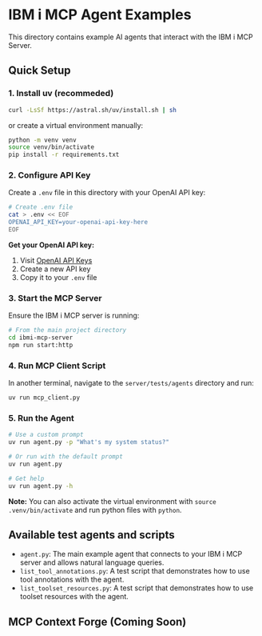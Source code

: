 # IBM i MCP Agent Examples

This directory contains example AI agents that interact with the IBM i MCP Server.

## Quick Setup

### 1. Install uv (recommeded)

```bash
curl -LsSf https://astral.sh/uv/install.sh | sh
```

or create a virtual environment manually:

```bash
python -m venv venv
source venv/bin/activate
pip install -r requirements.txt
```

### 2. Configure API Key

Create a `.env` file in this directory with your OpenAI API key:

```bash
# Create .env file
cat > .env << EOF
OPENAI_API_KEY=your-openai-api-key-here
EOF
```

**Get your OpenAI API key:**

1. Visit [OpenAI API Keys](https://platform.openai.com/api-keys)
2. Create a new API key
3. Copy it to your `.env` file

### 3. Start the MCP Server

Ensure the IBM i MCP server is running:

```bash
# From the main project directory
cd ibmi-mcp-server
npm run start:http
```

### 4. Run MCP Client Script

In another terminal, navigate to the `server/tests/agents` directory and run:

```bash
uv run mcp_client.py
```

### 5. Run the Agent

```bash
# Use a custom prompt
uv run agent.py -p "What's my system status?"

# Or run with the default prompt
uv run agent.py

# Get help
uv run agent.py -h
```

**Note:** You can also activate the virtual environment with `source .venv/bin/activate` and run python files with `python`.

## Available test agents and scripts

- `agent.py`: The main example agent that connects to your IBM i MCP server and allows natural language queries.
- `list_tool_annotations.py`: A test script that demonstrates how to use tool annotations with the agent.
- `list_toolset_resources.py`: A test script that demonstrates how to use toolset resources with the agent.

## MCP Context Forge (Coming Soon)
